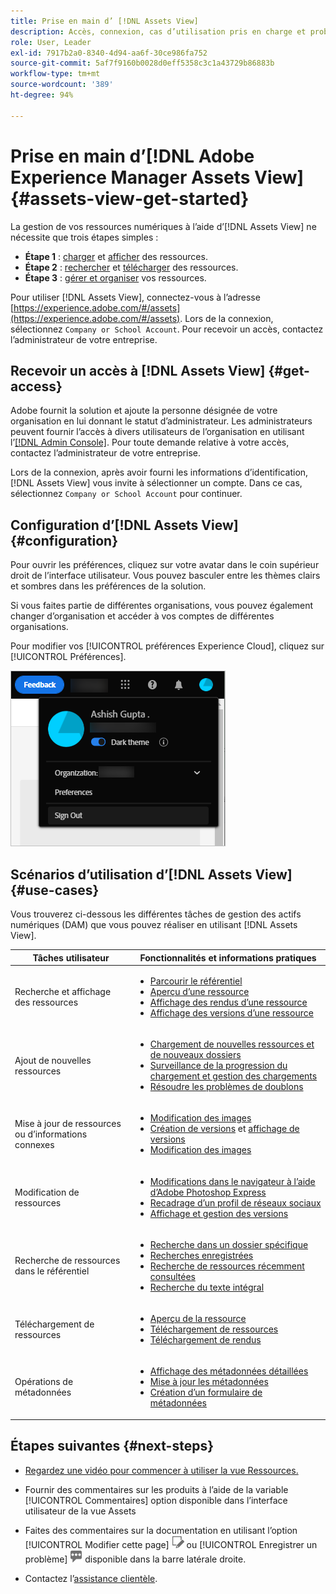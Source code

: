 ```yaml
---
title: Prise en main d’ [!DNL Assets View]
description: Accès, connexion, cas d’utilisation pris en charge et problèmes connus dans [!DNL Assets View].
role: User, Leader
exl-id: 7917b2a0-8340-4d94-aa6f-30ce986fa752
source-git-commit: 5af7f9160b0028d0eff5358c3c1a43729b86883b
workflow-type: tm+mt
source-wordcount: '389'
ht-degree: 94%

---
```


# Prise en main d’[!DNL Adobe Experience Manager Assets View] {#assets-view-get-started}

<!-- TBD: Make links for these steps. -->

La gestion de vos ressources numériques à l’aide d’[!DNL Assets View] ne nécessite que trois étapes simples :

* **Étape 1** : [charger](/help/assets/add-delete-assets-view.md) et [afficher](/help/assets/navigate-assets-view.md) des ressources.
* **Étape 2** : [rechercher](/help/assets/search-assets-view.md) et [télécharger](/help/assets/manage-organize-assets-view.md#download) des ressources.
* **Étape 3** : [gérer et organiser](/help/assets/manage-organize-assets-view.md) vos ressources.

Pour utiliser [!DNL Assets View], connectez-vous à l’adresse [https://experience.adobe.com/#/assets](https://experience.adobe.com/#/assets). Lors de la connexion, sélectionnez `Company or School Account`. Pour recevoir un accès, contactez l’administrateur de votre entreprise.

<!--In addition, more reference information that can be helpful is [understanding of the user interface](/help/assets/navigate-assets-view.md), [list of use cases](#use-cases), [supported file types](/help/assets/supported-file-formats-assets-view.md), and [known issues](/help/assets/release-notes.md#known-issues).
-->

## Recevoir un accès à [!DNL Assets View] {#get-access}

Adobe fournit la solution et ajoute la personne désignée de votre organisation en lui donnant le statut d’administrateur. Les administrateurs peuvent fournir l’accès à divers utilisateurs de l’organisation en utilisant l’[[!DNL Admin Console]](https://helpx.adobe.com/fr/enterprise/using/admin-console.html). Pour toute demande relative à votre accès, contactez l’administrateur de votre entreprise.

Lors de la connexion, après avoir fourni les informations d’identification, [!DNL Assets View] vous invite à sélectionner un compte. Dans ce cas, sélectionnez `Company or School Account` pour continuer.

## Configuration d’[!DNL Assets View] {#configuration}

Pour ouvrir les préférences, cliquez sur votre avatar dans le coin supérieur droit de l’interface utilisateur. Vous pouvez basculer entre les thèmes clairs et sombres dans les préférences de la solution.

Si vous faites partie de différentes organisations, vous pouvez également changer d’organisation et accéder à vos comptes de différentes organisations.

Pour modifier vos [!UICONTROL préférences Experience Cloud], cliquez sur [!UICONTROL Préférences].

![Préférence pour changer de thème (sombre ou clair)](assets/theme-change.png)

## Scénarios d’utilisation d’[!DNL Assets View]  {#use-cases}

Vous trouverez ci-dessous les différentes tâches de gestion des actifs numériques (DAM) que vous pouvez réaliser en utilisant [!DNL Assets View].

| Tâches utilisateur | Fonctionnalités et informations pratiques |
|-----|------|
| Recherche et affichage des ressources | <ul> <li>[Parcourir le référentiel](/help/assets/navigate-assets-view.md#view-assets-and-details) </li> <li> [Aperçu d’une ressource](/help/assets/navigate-assets-view.md#preview-assets) <li> [Affichage des rendus d’une ressource](/help/assets/add-delete-assets-view.md#renditions) </li> <li>[Affichage des versions d’une ressource](/help/assets/manage-organize-assets-view.md#view-versions)</li></ul> |
| Ajout de nouvelles ressources | <ul> <li>[Chargement de nouvelles ressources et de nouveaux dossiers](/help/assets/add-delete-assets-view.md)</li> <li>[Surveillance de la progression du chargement et gestion des chargements](/help/assets/add-delete-assets-view.md#upload-progress)</li> <li>[Résoudre les problèmes de doublons](/help/assets/add-delete-assets-view.md)</li> </ul> |
| Mise à jour de ressources ou d’informations connexes | <ul> <li>[Modification des images](/help/assets/edit-images-assets-view.md)</li> <li>[Création de versions](/help/assets/manage-organize-assets-view.md#create-versions) et [affichage de versions](/help/assets/manage-organize-assets-view.md#view-versions)</li> <li>[Modification des images](/help/assets/edit-images-assets-view.md)</li> </ul> |
| Modification de ressources | <ul> <li>[Modifications dans le navigateur à l’aide d’Adobe Photoshop Express](/help/assets/edit-images-assets-view.md)</li> <li>[Recadrage d’un profil de réseaux sociaux](/help/assets/edit-images-assets-view.md#crop-straighten-images)</li> <li>[Affichage et gestion des versions](/help/assets/manage-organize-assets-view.md#view-versions)</li></ul></ul> |
| Recherche de ressources dans le référentiel | <ul> <li>[Recherche dans un dossier spécifique](/help/assets/search-assets-view.md#refine-search-results)</li> <li>[Recherches enregistrées](/help/assets/search-assets-view.md#saved-search)</li> <li>[Recherche de ressources récemment consultées](/help/assets/search-assets-view.md)</li> <li>[Recherche du texte intégral](/help/assets/search-assets-view.md) |
| Téléchargement de ressources | <ul> <li> [Aperçu de la ressource](/help/assets/navigate-assets-view.md#preview-assets) </li> <li> [Téléchargement de ressources](/help/assets/manage-organize-assets-view.md#download) <li> [Téléchargement de rendus](/help/assets/add-delete-assets-view.md#renditions) </li></ul> |
| Opérations de métadonnées | <ul> <li>[Affichage des métadonnées détaillées](/help/assets/metadata-assets-view.md) </li> <li> [Mise à jour les métadonnées](/help/assets/metadata-assets-view.md#update-metadata)</li> <li> [Création d’un formulaire de métadonnées](/help/assets/metadata-assets-view.md#metadata-forms) </li> </ul> |

## Étapes suivantes {#next-steps}

* [Regardez une vidéo pour commencer à utiliser la vue Ressources.](https://experienceleague.adobe.com/docs/experience-manager-learn/assets-essentials/getting-started.html?lang=fr)

* Fournir des commentaires sur les produits à l’aide de la variable [!UICONTROL Commentaires] option disponible dans l’interface utilisateur de la vue Assets

* Faites des commentaires sur la documentation en utilisant l’option [!UICONTROL Modifier cette page] ![modifier la page](assets/do-not-localize/edit-page.png) ou [!UICONTROL Enregistrer un problème] ![créer un problème GitHub](assets/do-not-localize/github-issue.png) disponible dans la barre latérale droite.

* Contactez l’[assistance clientèle](https://experienceleague.adobe.com/?support-solution=General&amp;lang=fr#support).


<!--TBD: Merge the below rows in the table when the use cases are documented/available.

| How do I delete assets? | <ul> <li>[Delete assets](/help/assets/manage-organize.md)</li> <li>Recover deleted assets</li> <li>Permanently delete assets</li> </ul> |
| How do I share assets or find shared assets? | <ul> <li>Shared by me</li> <li>Shared with me</li> <li>Share for comments and review</li> <li>Unshare assets</li> </ul> |
| How do I collaborate with others and get my assets reviewed | <ul> <li>Share for review</li> <li>Provide comments. Resolve and filter comments</li> <li>Annotations on images</li> <li>Assign tasks to specific users and prioritize</li> </ul> |

-->

<!-- 

## ![feedback icon](assets/do-not-localize/feedback-icon.png) Provide product feedback {#provide-feedback}

Adobe welcomes feedback about the solution. To provide feedback without even switching your working application, use the [!UICONTROL Feedback] option in the user interface. It also lets you attach files such as screenshots or video recording of an issue.

  ![feedback option in the interface](assets/feedback-panel.png)

To provide feedback for documentation, click [!UICONTROL Edit this page] ![edit the page](assets/do-not-localize/edit-page.png) or [!UICONTROL Log an issue] ![create a GitHub issue](assets/do-not-localize/github-issue.png) from the right sidebar. You can do one of the following: 

* Make the content updates and submit a GitHub pull request.
* Create an issue or ticket in GitHub. Retain the automatically populated article name when creating an issue.

-->
<!--
>[!MORELIKETHIS]
>
>* [Understand the user interface](/help/assets/navigate-asssets-view.md).
>* [Release notes and known issues](/help/assets/release-notes.md).
>* [Supported file types](/help/assets/supported-file-formats.md).
-->
